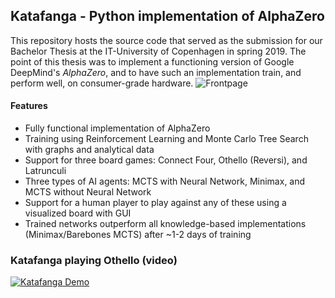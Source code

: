 ## Katafanga - Python implementation of AlphaZero
This repository hosts the source code that served as the submission for our Bachelor Thesis at the IT-University of Copenhagen
in spring 2019. The point of this thesis was to implement a functioning version of Google DeepMind's *AlphaZero*, and to
have such an implementation train, and perform well, on consumer-grade hardware.
![Frontpage](http://mhooge.com/misc/katafanga.png)

#### Features
- Fully functional implementation of AlphaZero
- Training using Reinforcement Learning and Monte Carlo Tree Search with graphs and analytical data
- Support for three board games: Connect Four, Othello (Reversi), and Latrunculi
- Three types of AI agents: MCTS with Neural Network, Minimax, and MCTS without Neural Network
- Support for a human player to play against any of these using a visualized board with GUI
- Trained networks outperform all knowledge-based implementations (Minimax/Barebones MCTS) after ~1-2 days of training

### Katafanga playing Othello (video)
[![Katafanga Demo](https://img.youtube.com/vi/BNDp_DNfXV8/maxresdefault.jpg)](https://www.youtube.com/watch?v=BNDp_DNfXV8)
